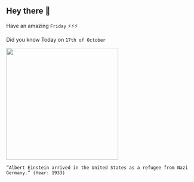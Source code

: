## Hey there 👋
Have an amazing `Friday` ⚡⚡⚡

Did you know Today on `17th of October`
 
 [<img src="https://nu.aeon.co/images/5f3335c6-470b-45d0-adb3-ac47069a4df9/header_essay-93434392.jpg" width="300" />](https://www.rescue.org/article/albert-einstein-and-birth-international-rescue-committee#:~:text=Einstein%20arrived%20in%20America%20on,fled%20persecution%20in%20Nazi%20Germany.&text=Its%20mission%2C%20as%20The%20New,policies%20of%20the%20Hitler%20regime.%22) 
 ```
“Albert Einstein arrived in the United States as a refugee from Nazi Germany.” (Year: 1933)
```
